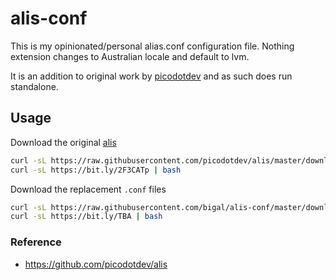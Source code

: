 # alis-conf

This is my opinionated/personal alias.conf configuration file. Nothing extension changes to Australian locale and default to lvm.

It is an addition to original work by [picodotdev](https://github.com/picodotdev/alis) and as such does run standalone.

## Usage

Download the original [alis](https://github.com/picodotdev/alis)

```sh
curl -sL https://raw.githubusercontent.com/picodotdev/alis/master/download.sh | bash # Download alis scripts
curl -sL https://bit.ly/2F3CATp | bash                                               # Alternative download URL with URL shortenerl 
```

Download the replacement `.conf` files

```sh
curl -sL https://raw.githubusercontent.com/bigal/alis-conf/master/download.sh | bash # Download alis conf files
curl -sL https://bit.ly/TBA | bash                                               # Alternative download URL with URL shortenerl 
```

### Reference

* https://github.com/picodotdev/alis
